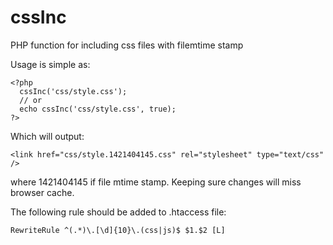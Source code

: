 # cssInc
PHP function for including css files with filemtime stamp

Usage is simple as:

    <?php
      cssInc('css/style.css');
      // or
      echo cssInc('css/style.css', true);
    ?>

Which will output:

    <link href="css/style.1421404145.css" rel="stylesheet" type="text/css" />

where 1421404145 if file mtime stamp. Keeping sure changes will miss browser cache.

The following rule should be added to .htaccess file:

    RewriteRule ^(.*)\.[\d]{10}\.(css|js)$ $1.$2 [L]
